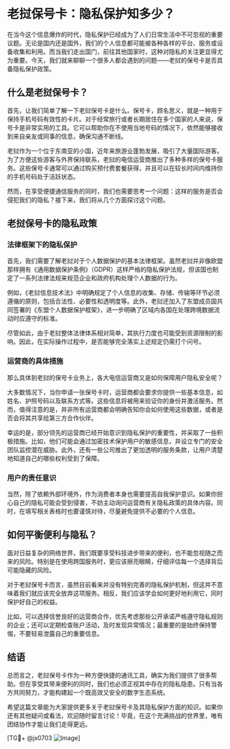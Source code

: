 # 老挝保号卡：隐私保护知多少？

在当今这个信息爆炸的时代，隐私保护已经成为了人们日常生活中不可忽视的重要议题。无论是国内还是国外，我们的个人信息都可能被各种各样的平台、服务或设备收集和利用。而当我们走出国门，前往其他国家时，这种对隐私的关注更显得尤为重要。今天，我们就来聊聊一个很多人都会遇到的问题——老挝的保号卡是否具备隐私保护政策。

## 什么是老挝保号卡？

首先，让我们简单了解一下老挝保号卡是什么。保号卡，顾名思义，就是一种用于保持手机号码有效性的卡片。对于经常旅行或者长期居住在多个国家的人来说，保号卡是非常实用的工具。它可以帮助你在不使用当地号码的情况下，依然能够接收到来自亲友或同事的信息，确保沟通不断线。

老挝作为一个位于东南亚的小国，近年来旅游业蓬勃发展，吸引了大量国际游客。为了方便这些游客与外界保持联系，老挝的电信运营商推出了多种多样的保号卡服务。这些保号卡通常可以通过购买预付费套餐获得，并且可以在较长时间内维持你的手机号码处于活跃状态。

然而，在享受便捷通信服务的同时，我们也需要思考一个问题：这样的服务是否会侵犯我们的隐私？接下来，我们将从几个方面探讨这个问题。

## 老挝保号卡的隐私政策

### 法律框架下的隐私保护

首先，我们需要了解老挝对于个人数据保护的基本法律框架。虽然老挝并非像欧盟那样拥有《通用数据保护条例》（GDPR）这样严格的隐私保护法规，但该国也制定了一系列法律法规来规范企业和政府机构处理个人数据的行为。

例如，《老挝信息技术法》中明确规定了个人信息的收集、存储、传输等环节必须遵循的原则，包括合法性、必要性和透明度等。此外，老挝还加入了东盟成员国共同签署的《东盟个人数据保护框架》，进一步明确了区域内各国在处理跨境数据流动时应遵守的标准。

尽管如此，由于老挝整体法律体系相对简单，其执行力度也可能受到资源限制的影响。因此，在实际操作过程中，是否能够完全落实上述规定仍需打个问号。

### 运营商的具体措施

那么具体到老挝的保号卡业务上，各大电信运营商又是如何保障用户隐私安全呢？

大多数情况下，当你申请一张保号卡时，运营商都会要求你提供一些基本信息，如姓名、护照号码以及联系方式等。这些信息将被用来验证你的身份并激活服务。然而，值得注意的是，并非所有运营商都会明确告知你会如何使用这些数据，或者是否会将其共享给第三方合作伙伴。

幸运的是，部分领先的运营商已经开始意识到隐私保护的重要性，并采取了一些积极措施。比如，他们可能会通过加密技术保护用户的敏感信息，并设立专门的安全团队监控潜在威胁。此外，还有一些公司推出了更加透明的服务条款，让用户清楚地知道自己的哪些权利受到了保障。

### 用户的责任意识

当然，除了依赖外部环境外，作为消费者本身也需要提高自我保护意识。如果你担心自己的隐私可能会受到侵害，不妨主动询问运营商有关隐私政策的具体内容。同时，在填写相关表格时也要谨慎对待，尽量避免提供不必要的个人信息。

## 如何平衡便利与隐私？

面对日益复杂的网络世界，我们既要享受科技进步带来的便利，也不能忽视随之而来的风险。特别是在使用跨国服务时，更应该擦亮眼睛，仔细评估每一个选择背后可能隐藏的风险。

对于老挝保号卡而言，虽然目前看来并没有特别完善的隐私保护机制，但这并不意味着我们就应该完全放弃这项服务。相反，我们应该学会如何更好地利用它，同时保护好自己的权益。

比如，可以选择信誉良好的运营商合作，优先考虑那些公开承诺严格遵守隐私规则的企业；还可以定期检查账户活动，及时发现异常情况；最重要的是始终保持警惕，不要轻易泄露自己的重要信息。

## 结语

总而言之，老挝保号卡作为一种方便快捷的通讯工具，确实为我们提供了很多帮助。但在享受其带来便利的同时，我们也必须正视其中存在的隐私隐患。只有当各方共同努力，才能构建起一个既高效又安全的数字生态系统。

希望这篇文章能为大家提供更多关于老挝保号卡及其隐私保护方面的知识。如果你还有其他疑问或看法，欢迎随时留言讨论！毕竟，在这个充满挑战的世界里，唯有团结协作才能让我们走得更远。

[TG💪+ @jx0703 ![Image](https://github.com/user-attachments/assets/dbca1d08-cadb-493c-b0ec-ad6f7a83f270)]